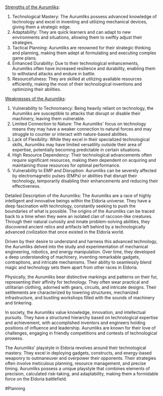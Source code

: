 <u>Strengths of the Aurumliks</u>:
1. Technological Mastery: The Aurumliks possess advanced knowledge of technology and excel in inventing and utilizing mechanical devices, giving them a strategic edge.
2. Adaptability: They are quick learners and can adapt to new environments and situations, allowing them to swiftly adjust their strategies.
3. Tactical Planning: Aurumliks are renowned for their strategic thinking and planning, making them adept at formulating and executing complex game plans.
4. Enhanced Durability: Due to their technological enhancements, Aurumliks often have increased resilience and durability, enabling them to withstand attacks and endure in battle.
5. Resourcefulness: They are skilled at utilizing available resources efficiently, making the most of their technological inventions and optimizing their abilities.

<u>Weaknesses of the Aurumliks</u>:
1. Vulnerability to Technomancy: Being heavily reliant on technology, the Aurumliks are susceptible to attacks that disrupt or disable their machinery, leaving them vulnerable.
2. Limited Connection to Nature: The Aurumliks' focus on technology means they may have a weaker connection to natural forces and may struggle to counter or interact with nature-based abilities.
3. Lack of Flexibility: While they excel in their specialized technological skills, Aurumliks may have limited versatility outside their area of expertise, potentially becoming predictable in certain situations.
4. High Resource Dependency: Their technological advancements often require significant resources, making them dependent on acquiring and maintaining those resources for optimal performance.
5. Vulnerability to EMP and Disruption: Aurumliks can be severely affected by electromagnetic pulses (EMPs) or abilities that disrupt their technology, temporarily disabling their enhancements and reducing their effectiveness.

Detailed Description of the Aurumliks:
The Aurumliks are a race of highly intelligent and innovative beings within the Eldoria universe. They have a deep fascination with technology, constantly seeking to push the boundaries of what is possible. The origins of the Aurumliks can be traced back to a time when they were an isolated clan of raccoon-like creatures. Through their natural curiosity and innate problem-solving abilities, they discovered ancient relics and artifacts left behind by a technologically advanced civilization that once existed in the Eldoria world.

Driven by their desire to understand and harness this advanced technology, the Aurumliks delved into the study and experimentation of mechanical engineering, robotics, and energy manipulation. Over time, they developed a deep understanding of machinery, inventing remarkable gadgets, contraptions, and intricate mechanisms. Their ability to seamlessly blend magic and technology sets them apart from other races in Eldoria.

Physically, the Aurumliks bear distinctive markings and patterns on their fur, representing their affinity for technology. They often wear practical and utilitarian clothing, adorned with gears, circuits, and intricate designs. Their settlements are characterized by towering structures, mechanized infrastructure, and bustling workshops filled with the sounds of machinery and tinkering.

In society, the Aurumliks value knowledge, innovation, and intellectual pursuits. They have a structured hierarchy based on technological expertise and achievement, with accomplished inventors and engineers holding positions of influence and leadership. Aurumliks are known for their love of challenges, engaging in friendly competitions and contests of technological prowess.

The Aurumliks' playstyle in Eldoria revolves around their technological mastery. They excel in deploying gadgets, constructs, and energy-based weaponry to outmaneuver and overpower their opponents. Their strategies often involve meticulous planning, resource management, and precise timing. Aurumliks possess a unique playstyle that combines elements of precision, calculated risk-taking, and adaptability, making them a formidable force on the Eldoria battlefield.








#Planning